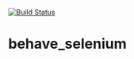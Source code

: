 [![Build Status](https://travis-ci.org/jtlimo/behave_selenium.svg?branch=master)](https://travis-ci.org/jtlimo/behave_selenium)

# behave_selenium
